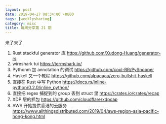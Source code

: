 ```yaml
---
layout: post
date: 2019-04-27 08:34:00 +0800
tags: [weeklysharing]
category: misc
title: 每周分享第 21 期
---
```


来了来了

1. Rust stackful generator 库 https://github.com/Xudong-Huang/generator-rs
2. wireshark tui https://termshark.io/
3. Pythonm 加 annotation 的调试 https://github.com/cool-RR/PySnooper
4. Haskell 又一个教程 https://github.com/alpacaaa/zero-bullshit-haskell
5. 直接在 Rust 中写 Python https://docs.rs/inline-python/0.2.0/inline_python/
6. 直接把 regex 捕捉到的 group 丢到 struct 里 https://crates.io/crates/recap
7. XDP 层的抓包 https://github.com/cloudflare/xdpcap
8. AWS 开始提供香港的云服务 https://www.allthingsdistributed.com/2019/04/aws-region-asia-pacific-hong-kong.html
